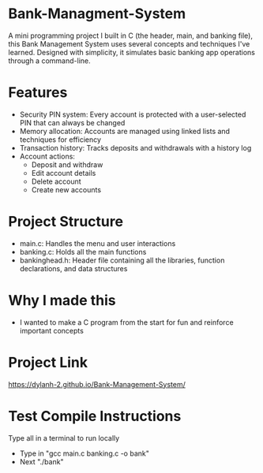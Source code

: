 # Bank-Managment-System
A mini programming project I built in C (the header, main, and banking file), this Bank Management System uses several concepts and techniques I've learned. Designed with simplicity, it simulates basic banking app operations through a command-line.

# Features
* Security PIN system: Every account is protected with a user-selected PIN that can always be changed
* Memory allocation: Accounts are managed using linked lists and techniques for efficiency
* Transaction history: Tracks deposits and withdrawals with a history log
* Account actions:
    * Deposit and withdraw
    * Edit account details
    * Delete account
    * Create new accounts

 # Project Structure
 * main.c: Handles the menu and user interactions
 * banking.c: Holds all the main functions
 * bankinghead.h: Header file containing all the libraries, function declarations, and data structures

# Why I made this
 * I wanted to make a C program from the start for fun and reinforce important concepts  
 
# Project Link
https://dylanh-2.github.io/Bank-Management-System/
# Test Compile Instructions
   Type all in a terminal to run locally
   * Type in "gcc main.c banking.c -o bank"
   * Next "./bank"


